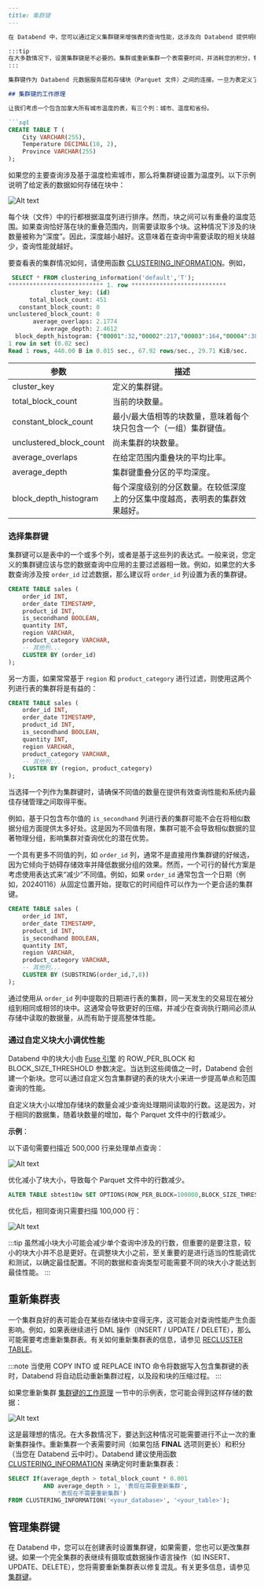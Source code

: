 ```markdown
---
title: 集群键
---

在 Databend 中，您可以通过定义集群键来增强表的查询性能，这涉及向 Databend 提供明确的指令，说明如何在存储中组织和分组行，而不是仅依赖于数据摄取的顺序。您可以通过定义一个通常由一个或多个列或表达式组成的集群键来对表进行集群。因此，Databend 根据这个集群键来排列数据，将相似的行分组到相邻的块中。这些块对应于 Databend 用于数据存储的 Parquet 文件。有关更详细的信息，请参见 [Databend 数据存储：快照、段和块](/sql/sql-commands/ddl/table/optimize-table#databend-data-storage-snapshot-segment-and-block)。

:::tip
在大多数情况下，设置集群键是不必要的。集群或重新集群一个表需要时间，并消耗您的积分，特别是在 Databend 云环境中。Databend 建议主要为那些查询性能缓慢的大型表定义集群键。
:::

集群键作为 Databend 元数据服务层和存储块（Parquet 文件）之间的连接。一旦为表定义了集群键，表的元数据就会建立一个键值列表，指示列或表达式值与各自存储块之间的连接。当执行查询时，Databend 可以使用元数据快速定位正确的块，并与未设置集群键时相比，读取更少的行。

## 集群键的工作原理

让我们考虑一个包含加拿大所有城市温度的表，有三个列：城市、温度和省份。

```sql
CREATE TABLE T (
    City VARCHAR(255),
    Temperature DECIMAL(10, 2),
    Province VARCHAR(255)
);
```

如果您的主要查询涉及基于温度检索城市，那么将集群键设置为温度列。以下示例说明了给定表的数据如何存储在块中：

![Alt text](@site/docs/public/img/sql/clustered.png)

每个块（文件）中的行都根据温度列进行排序。然而，块之间可以有重叠的温度范围。如果查询恰好落在块的重叠范围内，则需要读取多个块。这种情况下涉及的块数量被称为“深度”。因此，深度越小越好。这意味着在查询中需要读取的相关块越少，查询性能就越好。

要查看表的集群情况如何，请使用函数 [CLUSTERING_INFORMATION](/sql/sql-functions/system-functions/clustering_information)。例如，

```sql
 SELECT * FROM clustering_information('default','T');
*************************** 1. row ***************************
            cluster_key: (id)   
      total_block_count: 451    
   constant_block_count: 0      
unclustered_block_count: 0     
       average_overlaps: 2.1774   
          average_depth: 2.4612   
  block_depth_histogram: {"00001":32,"00002":217,"00003":164,"00004":38}
1 row in set (0.02 sec)
Read 1 rows, 448.00 B in 0.015 sec., 67.92 rows/sec., 29.71 KiB/sec.
```

| 参数                       	| 描述                                                                                                                	|
|-----------------------------	|----------------------------------------------------------------------------------------------------------------------	|
| cluster_key             	| 定义的集群键。                                                                                                     	|
| total_block_count           	| 当前的块数量。                                                                                                     	|
| constant_block_count        	| 最小/最大值相等的块数量，意味着每个块只包含一个（一组）集群键值。                                               	|
| unclustered_block_count     	| 尚未集群的块数量。                                                                                                 	|
| average_overlaps            	| 在给定范围内重叠块的平均比率。                                                                                    	|
| average_depth               	| 集群键重叠分区的平均深度。                                                                                       	|
| block_depth_histogram       	| 每个深度级别的分区数量。在较低深度上的分区集中度越高，表明表的集群效果越好。                                      	|

### 选择集群键

集群键可以是表中的一个或多个列，或者是基于这些列的表达式。一般来说，您定义的集群键应该与您的数据查询中应用的主要过滤器相一致。例如，如果您的大多数查询涉及按 `order_id` 过滤数据，那么建议将 `order_id` 列设置为表的集群键。

```sql
CREATE TABLE sales (
    order_id INT,
    order_date TIMESTAMP,
    product_id INT,
    is_secondhand BOOLEAN,
    quantity INT,
    region VARCHAR,
    product_category VARCHAR,
    -- 其他列...
    CLUSTER BY (order_id)
);
```

另一方面，如果常常基于 `region` 和 `product_category` 进行过滤，则使用这两个列进行表的集群将是有益的：

```sql
CREATE TABLE sales (
    order_id INT,
    order_date TIMESTAMP,
    product_id INT,
    is_secondhand BOOLEAN,
    quantity INT,
    region VARCHAR,
    product_category VARCHAR,
    -- 其他列...
    CLUSTER BY (region, product_category)
);
```

当选择一个列作为集群键时，请确保不同值的数量在提供有效查询性能和系统内最佳存储管理之间取得平衡。

例如，基于只包含布尔值的 `is_secondhand` 列进行表的集群可能不会在将相似数据分组方面提供太多好处。这是因为不同值有限，集群可能不会导致相似数据的显著物理分组，影响集群对查询优化的潜在优势。

一个具有更多不同值的列，如 `order_id` 列，通常不是直接用作集群键的好候选，因为它倾向于妨碍存储效率并降低数据分组的效果。然而，一个可行的替代方案是考虑使用表达式来“减少”不同值。例如，如果 `order_id` 通常包含一个日期（例如，20240116）从固定位置开始，提取它的时间组件可以作为一个更合适的集群键。

```sql
CREATE TABLE sales (
    order_id INT,
    order_date TIMESTAMP,
    product_id INT,
    is_secondhand BOOLEAN,
    quantity INT,
    region VARCHAR,
    product_category VARCHAR,
    -- 其他列...
    CLUSTER BY (SUBSTRING(order_id,7,8))
);
```

通过使用从 `order_id` 列中提取的日期进行表的集群，同一天发生的交易现在被分组到相同或相邻的块中。这通常会导致更好的压缩，并减少在查询执行期间必须从存储中读取的数据量，从而有助于提高整体性能。

### 通过自定义块大小调优性能

Databend 中的块大小由 [Fuse 引擎](/sql/sql-reference/table-engines/fuse) 的 ROW_PER_BLOCK 和 BLOCK_SIZE_THRESHOLD 参数决定。当达到这些阈值之一时，Databend 会创建一个新块。您可以通过自定义包含集群键的表的块大小来进一步提高单点和范围查询的性能。

自定义块大小以增加存储块的数量会减少查询处理期间读取的行数。这是因为，对于相同的数据集，随着块数量的增加，每个 Parquet 文件中的行数减少。

**示例**：

以下语句需要扫描近 500,000 行来处理单点查询：

![Alt text](@site/docs/public/img/sql/block-size-before.png)

优化减小了块大小，导致每个 Parquet 文件中的行数减少。

```sql
ALTER TABLE sbtest10w SET OPTIONS(ROW_PER_BLOCK=100000,BLOCK_SIZE_THRESHOLD=52428800);
```

优化后，相同查询只需要扫描 100,000 行：

![Alt text](@site/docs/public/img/sql/block-size-after.png)

:::tip
虽然减小块大小可能会减少单个查询中涉及的行数，但重要的是要注意，较小的块大小并不总是更好。在调整块大小之前，至关重要的是进行适当的性能调优和测试，以确定最佳配置。不同的数据和查询类型可能需要不同的块大小才能达到最佳性能。
:::

## 重新集群表

一个集群良好的表可能会在某些存储块中变得无序，这可能会对查询性能产生负面影响。例如，如果表继续进行 DML 操作（INSERT / UPDATE / DELETE），那么可能需要考虑重新集群表。有关如何重新集群表的信息，请参见 [RECLUSTER TABLE](/sql/sql-commands/ddl/clusterkey/dml-recluster-table)。

:::note
当使用 COPY INTO 或 REPLACE INTO 命令将数据写入包含集群键的表时，Databend 将自动启动重新集群过程，以及段和块的压缩过程。
:::

如果您重新集群 [集群键的工作原理](#how-cluster-key-works) 一节中的示例表，您可能会得到这样存储的数据：

![Alt text](@site/docs/public/img/sql/well-clustered.png)

这是最理想的情况。在大多数情况下，要达到这种情况可能需要进行不止一次的重新集群操作。重新集群一个表需要时间（如果包括 **FINAL** 选项则更长）和积分（当您在 Databend 云中时）。Databend 建议使用函数 [CLUSTERING_INFORMATION](/sql/sql-functions/system-functions/clustering_information) 来确定何时重新集群表：

```sql
SELECT If(average_depth > total_block_count * 0.001
          AND average_depth > 1, '表现在需要重新集群',
              '表现在不需要重新集群')
FROM CLUSTERING_INFORMATION('<your_database>', '<your_table>'); 
```

## 管理集群键

在 Databend 中，您可以在创建表时设置集群键，如果需要，您也可以更改集群键。如果一个完全集群的表继续有摄取或数据操作语言操作（如 INSERT、UPDATE、DELETE），您将需要重新集群表以修复混乱。有关更多信息，请参见 [集群键](/sql/sql-commands/ddl/clusterkey/)。
```